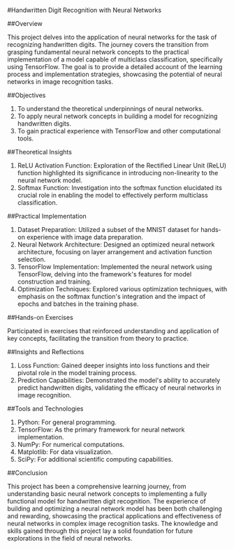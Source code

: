 #Handwritten Digit Recognition with Neural Networks

##Overview

This project delves into the application of neural networks for the task of recognizing handwritten digits. The journey covers the transition from grasping fundamental neural network concepts to the practical implementation of a model capable of multiclass classification, specifically using TensorFlow. The goal is to provide a detailed account of the learning process and implementation strategies, showcasing the potential of neural networks in image recognition tasks.

##Objectives

1. To understand the theoretical underpinnings of neural networks.
2. To apply neural network concepts in building a model for recognizing handwritten digits.
3. To gain practical experience with TensorFlow and other computational tools.

##Theoretical Insights

1. ReLU Activation Function: Exploration of the Rectified Linear Unit (ReLU) function highlighted its significance in introducing non-linearity to the neural network model.
2. Softmax Function: Investigation into the softmax function elucidated its crucial role in enabling the model to effectively perform multiclass classification.

##Practical Implementation

1. Dataset Preparation: Utilized a subset of the MNIST dataset for hands-on experience with image data preparation.
2. Neural Network Architecture: Designed an optimized neural network architecture, focusing on layer arrangement and activation function selection.
3. TensorFlow Implementation: Implemented the neural network using TensorFlow, delving into the framework's features for model construction and training.
4. Optimization Techniques: Explored various optimization techniques, with emphasis on the softmax function's integration and the impact of epochs and batches in the training phase.

##Hands-on Exercises

Participated in exercises that reinforced understanding and application of key concepts, facilitating the transition from theory to practice.

##Insights and Reflections

1. Loss Function: Gained deeper insights into loss functions and their pivotal role in the model training process.
2. Prediction Capabilities: Demonstrated the model's ability to accurately predict handwritten digits, validating the efficacy of neural networks in image recognition.

##Tools and Technologies

1. Python: For general programming.
2. TensorFlow: As the primary framework for neural network implementation.
3. NumPy: For numerical computations.
4. Matplotlib: For data visualization.
5. SciPy: For additional scientific computing capabilities.

##Conclusion

This project has been a comprehensive learning journey, from understanding basic neural network concepts to implementing a fully functional model for handwritten digit recognition. The experience of building and optimizing a neural network model has been both challenging and rewarding, showcasing the practical applications and effectiveness of neural networks in complex image recognition tasks. The knowledge and skills gained through this project lay a solid foundation for future explorations in the field of neural networks.
